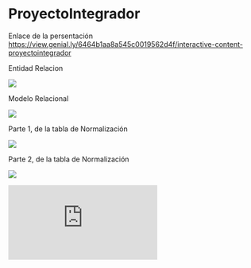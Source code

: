 # ProyectoIntegrador

Enlace de la persentación
https://view.genial.ly/6464b1aa8a545c0019562d4f/interactive-content-proyectointegrador

Entidad Relacion

![](https://github.com/ameliamariacocalopez/ProyectoIntegrador/blob/main/base_datos/EntidadRelacion.png)

Modelo Relacional

![](https://github.com/ameliamariacocalopez/ProyectoIntegrador/blob/main/base_datos/ModeloRelacional.png)

Parte 1, de la tabla de Normalización

![](https://github.com/ameliamariacocalopez/ProyectoIntegrador/blob/main/base_datos/1.jpg)

Parte 2, de la tabla de Normalización

![](https://github.com/ameliamariacocalopez/ProyectoIntegrador/blob/main/base_datos/2.jpg)


![Aqui tenemos el SQL ](https://github.com/ameliamariacocalopez/ProyectoIntegrador/blob/main/base_datos/Basededatos.sql)
